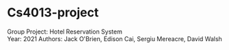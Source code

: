 # Cs4013-project
Group Project: Hotel Reservation System  
Year: 2021
Authors: Jack O'Brien, Edison Cai, Sergiu Mereacre, David Walsh
